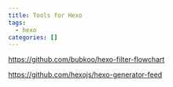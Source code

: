 ```yaml
---
title: Tools for Hexo
tags:
  - hexo
categories: []
---
```


https://github.com/bubkoo/hexo-filter-flowchart

https://github.com/hexojs/hexo-generator-feed